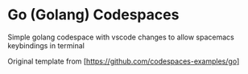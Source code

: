 # Go (Golang) Codespaces 

Simple golang codespace with vscode changes to allow spacemacs keybindings in terminal

Original template from [https://github.com/codespaces-examples/go]
